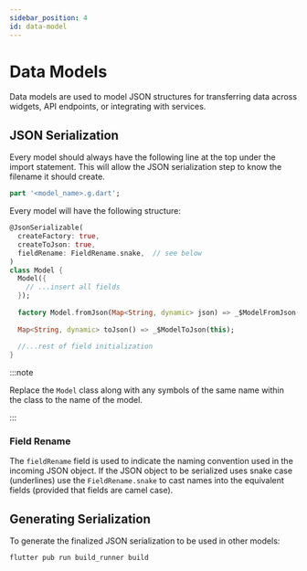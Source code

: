```yaml
---
sidebar_position: 4
id: data-model
---
```


# Data Models

Data models are used to model JSON structures for transferring data across widgets, API endpoints, or integrating with
services.

## JSON Serialization

Every model should always have the following line at the top under the import statement. This will allow the
JSON serialization step to know the filename it should create.
```dart
part '<model_name>.g.dart';
```

Every model will have the following structure:
```dart
@JsonSerializable(
  createFactory: true,
  createToJson: true,
  fieldRename: FieldRename.snake,  // see below
)
class Model {
  Model({
    // ...insert all fields
  });
  
  factory Model.fromJson(Map<String, dynamic> json) => _$ModelFromJson(json);
  
  Map<String, dynamic> toJson() => _$ModelToJson(this);
  
  //...rest of field initialization
}
```

:::note

Replace the `Model` class along with any symbols of the same name within the class to the name of the model.

:::

### Field Rename

The `fieldRename` field is used to indicate the naming convention used in the incoming JSON object. If the JSON
object to be serialized uses snake case (underlines) use the `FieldRename.snake` to cast names into the equivalent
fields (provided that fields are camel case).

## Generating Serialization

To generate the finalized JSON serialization to be used in other models:
```shell
flutter pub run build_runner build
```


